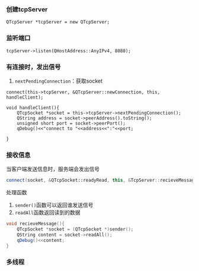 ### 创建tcpServer
```
QTcpServer *tcpServer = new QTcpServer;
```

### 监听端口
```
tcpServer->listen(QHostAddress::AnyIPv4, 8080);
```

### 有连接时，发出信号
1. `nextPendingConnection`：获取socket
```
connect(this->tcpServer, &QTcpServer::newConnection, this, handleClient);

void handleClient(){
	QTcpSocket *socket = this->tcpServer->nextPendingConnection();
	QString address = socket->peerAddress().toString();
    unsigned short port = socket->peerPort();
    qDebug()<<"connect to "<<address<<":"<<port;

}
```

### 接收信息
当客户端发送信息时，服务端会发出信号
```c++
connect(socket, &QTcpSocket::readyRead, this, &TcpServer::recieveMessage);
```
处理函数
1. `sender()`函数可以返回谁发送信号
2. `readAll`函数返回读到的数据
```c++
void recieveMessage(){
    QTcpSocket *socket = (QTcpSocket *)sender();
    QString content = socket->readAll();
    qDebug()<<content;
}
```


### 多线程
